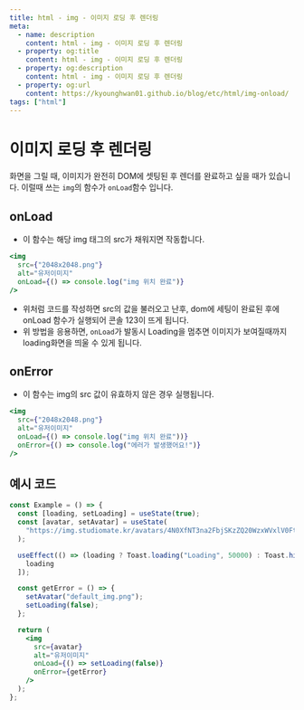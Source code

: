 ```yaml
---
title: html - img - 이미지 로딩 후 렌더링
meta:
  - name: description
    content: html - img - 이미지 로딩 후 렌더링
  - property: og:title
    content: html - img - 이미지 로딩 후 렌더링
  - property: og:description
    content: html - img - 이미지 로딩 후 렌더링
  - property: og:url
    content: https://kyounghwan01.github.io/blog/etc/html/img-onload/
tags: ["html"]
---
```


# 이미지 로딩 후 렌더링

화면을 그릴 때, 이미지가 완전히 DOM에 셋팅된 후 렌더를 완료하고 싶을 때가 있습니다.
이럴때 쓰는 `img`의 함수가 `onLoad`함수 입니다.

## onLoad

- 이 함수는 해당 img 태그의 src가 채워지면 작동합니다.

```jsx
<img
  src={"2048x2048.png"}
  alt="유저이미지"
  onLoad={() => console.log("img 위치 완료")}
/>
```

- 위처럼 코드를 작성하면 src의 값을 불러오고 난후, dom에 세팅이 완료된 후에 onLoad 함수가 실행되어 콘솔 123이 뜨게 됩니다.
- 위 방법을 응용하면, `onLoad`가 발동시 Loading을 멈추면 이미지가 보여질때까지 loading화면을 띄울 수 있게 됩니다.

## onError

- 이 함수는 img의 src 값이 유효하지 않은 경우 실행됩니다.

```jsx
<img
  src={"2048x2048.png"}
  alt="유저이미지"
  onLoad={() => console.log("img 위치 완료"))}
  onError={() => console.log("에러가 발생했어요!")}
/>
```

## 예시 코드

```jsx
const Example = () => {
  const [loading, setLoading] = useState(true);
  const [avatar, setAvatar] = useState(
    "https://img.studiomate.kr/avatars/4N0XfNT3na2FbjSKzZQ20WzxWVxlV0Ft5CbI6nmx_2048x2048.png"
  );

  useEffect(() => (loading ? Toast.loading("Loading", 50000) : Toast.hide()), [
    loading
  ]);

  const getError = () => {
    setAvatar("default_img.png");
    setLoading(false);
  };

  return (
    <img
      src={avatar}
      alt="유저이미지"
      onLoad={() => setLoading(false)}
      onError={getError}
    />
  );
};
```
